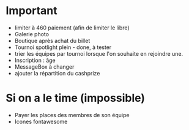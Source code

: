 # Important

- limiter à 460 paiement (afin de limiter le libre)
- Galerie photo
- Boutique après achat du billet
- Tournoi spotlight plein - done, à tester
- trier les équipes par tournoi lorsque l'on souhaite en rejoindre une.
- Inscription : âge
- MessageBox à changer
- ajouter la répartition du cashprize

# Si on a le time (impossible)

- Payer les places des membres de son équipe
- Icones fontawesome